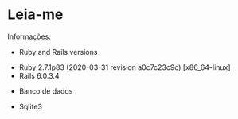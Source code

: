 # Leia-me

Informações:

* Ruby and Rails versions

- Ruby 2.7.1p83 (2020-03-31 revision a0c7c23c9c) [x86_64-linux]
- Rails 6.0.3.4

* Banco de dados
- Sqlite3

 
